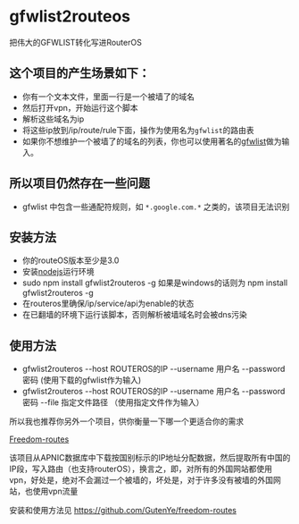 gfwlist2routeos
===============

把伟大的GFWLIST转化写进RouterOS

## 这个项目的产生场景如下：

* 你有一个文本文件，里面一行是一个被墙了的域名
* 然后打开vpn，开始运行这个脚本
* 解析这些域名为ip
* 将这些ip放到/ip/route/rule下面，操作为使用名为`gfwlist`的路由表
* 如果你不想维护一个被墙了的域名的列表，你也可以使用著名的[gfwlist](https://autoproxy-gfwlist.googlecode.com/svn/trunk/gfwlist.txt)做为输入。

## 所以项目仍然存在一些问题

* gfwlist 中包含一些通配符规则，如 `*.google.com.*` 之类的，该项目无法识别

## 安装方法

* 你的routeOS版本至少是3.0
* 安装[nodejs](http://nodejs.org/)运行环境
* sudo npm install gfwlist2routeros -g 如果是windows的话则为 npm install gfwlist2routeros -g
* 在routeros里确保/ip/service/api为enable的状态
* 在已翻墙的环境下运行该脚本，否则解析被墙域名时会被dns污染

## 使用方法

* gfwlist2routeros --host ROUTEROS的IP --username 用户名 --password 密码  (使用下载的gfwlist作为输入)
* gfwlist2routeros --host ROUTEROS的IP --username 用户名 --password 密码  --file 指定文件路径 （使用指定文件作为输入）

所以我也推荐你另外一个项目，供你衡量一下哪一个更适合你的需求

[Freedom-routes](https://github.com/GutenYe/freedom-routes)

该项目从APNIC数据库中下载按国别标示的IP地址分配数据，然后提取所有中国的IP段，写入路由（也支持routerOS），换言之，即，对所有的外国网站都使用vpn，好处是，绝对不会漏过一个被墙的，坏处是，对于许多没有被墙的外国网站，也使用vpn流量

安装和使用方法见 https://github.com/GutenYe/freedom-routes
